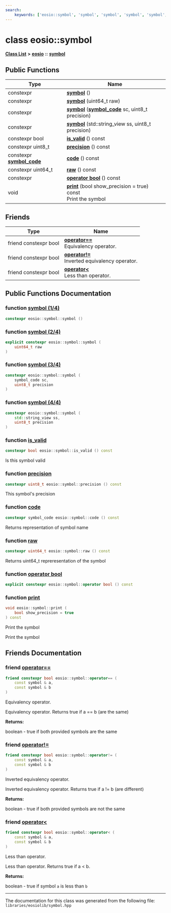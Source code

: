 ```yaml
---
search:
    keywords: ['eosio::symbol', 'symbol', 'symbol', 'symbol', 'symbol', 'is_valid', 'precision', 'code', 'raw', 'operator bool', 'print', 'operator==', 'operator!=', 'operator<']
---
```


# class eosio::symbol

[**Class List**](annotated.md) **>** [**eosio**](namespaceeosio.md) **::** [**symbol**](classeosio_1_1symbol.md)


## Public Functions

|Type|Name|
|-----|-----|
|constexpr|[**symbol**](classeosio_1_1symbol_a6604372bb0cc9d3c70a3b77973517e41.md#1a6604372bb0cc9d3c70a3b77973517e41) () |
|constexpr|[**symbol**](classeosio_1_1symbol_abcbc25794d1a3e0477be40441be6b210.md#1abcbc25794d1a3e0477be40441be6b210) (uint64\_t raw) |
|constexpr|[**symbol**](classeosio_1_1symbol_a990e99879ecbebb194e5de43932ec59b.md#1a990e99879ecbebb194e5de43932ec59b) (**[symbol\_code](classeosio_1_1symbol__code.md)** sc, uint8\_t precision) |
|constexpr|[**symbol**](classeosio_1_1symbol_afc5e4be9944b51deac6484128deb2ce2.md#1afc5e4be9944b51deac6484128deb2ce2) (std::string\_view ss, uint8\_t precision) |
|constexpr bool|[**is\_valid**](classeosio_1_1symbol_af52f86a82390abe6be09e9745df30815.md#1af52f86a82390abe6be09e9745df30815) () const |
|constexpr uint8\_t|[**precision**](classeosio_1_1symbol_af2153bf9cfc5bd79c3f1787f8028646a.md#1af2153bf9cfc5bd79c3f1787f8028646a) () const |
|constexpr **[symbol\_code](classeosio_1_1symbol__code.md)**|[**code**](classeosio_1_1symbol_a559c818f42e9d0df1a4c4823d7c6ecd8.md#1a559c818f42e9d0df1a4c4823d7c6ecd8) () const |
|constexpr uint64\_t|[**raw**](classeosio_1_1symbol_a9cb96662a0965ac03e1bf5acfbbda011.md#1a9cb96662a0965ac03e1bf5acfbbda011) () const |
|constexpr|[**operator bool**](classeosio_1_1symbol_a6c974f93f06131859376b75c4df03a53.md#1a6c974f93f06131859376b75c4df03a53) () const |
|void|[**print**](classeosio_1_1symbol_a9f8042d110a6fff15ea1813987c0fbe6.md#1a9f8042d110a6fff15ea1813987c0fbe6) (bool show\_precision = true) const <br>Print the symbol |


## Friends

|Type|Name|
|-----|-----|
|friend constexpr bool|[**operator==**](classeosio_1_1symbol_aec9fbc4e4aff91276e8c1f71f113c494.md#1aec9fbc4e4aff91276e8c1f71f113c494)<br>Equivalency operator. |
|friend constexpr bool|[**operator!=**](classeosio_1_1symbol_a62adc71177b7a104162f7618cb0bac44.md#1a62adc71177b7a104162f7618cb0bac44)<br>Inverted equivalency operator. |
|friend constexpr bool|[**operator<**](classeosio_1_1symbol_a5ffd3dd1dfad342b30aed2c53993c548.md#1a5ffd3dd1dfad342b30aed2c53993c548)<br>Less than operator. |


## Public Functions Documentation

### function <a id="1a6604372bb0cc9d3c70a3b77973517e41" href="#1a6604372bb0cc9d3c70a3b77973517e41">symbol (1/4)</a>

```cpp
constexpr eosio::symbol::symbol ()
```



### function <a id="1abcbc25794d1a3e0477be40441be6b210" href="#1abcbc25794d1a3e0477be40441be6b210">symbol (2/4)</a>

```cpp
explicit constexpr eosio::symbol::symbol (
    uint64_t raw
)
```



### function <a id="1a990e99879ecbebb194e5de43932ec59b" href="#1a990e99879ecbebb194e5de43932ec59b">symbol (3/4)</a>

```cpp
constexpr eosio::symbol::symbol (
    symbol_code sc,
    uint8_t precision
)
```



### function <a id="1afc5e4be9944b51deac6484128deb2ce2" href="#1afc5e4be9944b51deac6484128deb2ce2">symbol (4/4)</a>

```cpp
constexpr eosio::symbol::symbol (
    std::string_view ss,
    uint8_t precision
)
```



### function <a id="1af52f86a82390abe6be09e9745df30815" href="#1af52f86a82390abe6be09e9745df30815">is\_valid</a>

```cpp
constexpr bool eosio::symbol::is_valid () const
```


Is this symbol valid 

### function <a id="1af2153bf9cfc5bd79c3f1787f8028646a" href="#1af2153bf9cfc5bd79c3f1787f8028646a">precision</a>

```cpp
constexpr uint8_t eosio::symbol::precision () const
```


This symbol's precision 

### function <a id="1a559c818f42e9d0df1a4c4823d7c6ecd8" href="#1a559c818f42e9d0df1a4c4823d7c6ecd8">code</a>

```cpp
constexpr symbol_code eosio::symbol::code () const
```


Returns representation of symbol name 

### function <a id="1a9cb96662a0965ac03e1bf5acfbbda011" href="#1a9cb96662a0965ac03e1bf5acfbbda011">raw</a>

```cpp
constexpr uint64_t eosio::symbol::raw () const
```


Returns uint64\_t repreresentation of the symbol 

### function <a id="1a6c974f93f06131859376b75c4df03a53" href="#1a6c974f93f06131859376b75c4df03a53">operator bool</a>

```cpp
explicit constexpr eosio::symbol::operator bool () const
```



### function <a id="1a9f8042d110a6fff15ea1813987c0fbe6" href="#1a9f8042d110a6fff15ea1813987c0fbe6">print</a>

```cpp
void eosio::symbol::print (
    bool show_precision = true
) const
```

Print the symbol 

Print the symbol 

## Friends Documentation

### friend <a id="1aec9fbc4e4aff91276e8c1f71f113c494" href="#1aec9fbc4e4aff91276e8c1f71f113c494">operator==</a>

```cpp
friend constexpr bool eosio::symbol::operator== (
    const symbol & a,
    const symbol & b
)
```

Equivalency operator. 

Equivalency operator. Returns true if a == b (are the same)


**Returns:**

boolean - true if both provided symbols are the same 




### friend <a id="1a62adc71177b7a104162f7618cb0bac44" href="#1a62adc71177b7a104162f7618cb0bac44">operator!=</a>

```cpp
friend constexpr bool eosio::symbol::operator!= (
    const symbol & a,
    const symbol & b
)
```

Inverted equivalency operator. 

Inverted equivalency operator. Returns true if a != b (are different)


**Returns:**

boolean - true if both provided symbols are not the same 




### friend <a id="1a5ffd3dd1dfad342b30aed2c53993c548" href="#1a5ffd3dd1dfad342b30aed2c53993c548">operator<</a>

```cpp
friend constexpr bool eosio::symbol::operator< (
    const symbol & a,
    const symbol & b
)
```

Less than operator. 

Less than operator. Returns true if a < b. 

**Returns:**

boolean - true if symbol `a` is less than `b` 






----------------------------------------
The documentation for this class was generated from the following file: `libraries/eosiolib/symbol.hpp`
